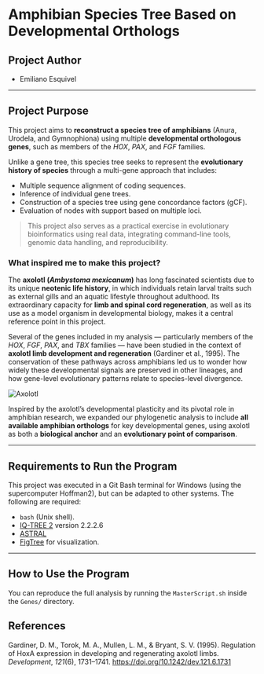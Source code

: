# Amphibian Species Tree Based on Developmental Orthologs

## Project Author

- Emiliano Esquivel

---

## Project Purpose

This project aims to **reconstruct a species tree of amphibians** (Anura, Urodela, and Gymnophiona) using multiple **developmental orthologous genes**, such as members of the *HOX*, *PAX*, and *FGF* families.

Unlike a gene tree, this species tree seeks to represent the **evolutionary history of species** through a multi-gene approach that includes:

- Multiple sequence alignment of coding sequences. 
- Inference of individual gene trees.
- Construction of a species tree using gene concordance factors (gCF).
- Evaluation of nodes with support based on multiple loci.

> This project also serves as a practical exercise in evolutionary bioinformatics using real data, integrating command-line tools, genomic data handling, and reproducibility.

### What inspired me to make this project?

The **axolotl (*Ambystoma mexicanum*)** has long fascinated scientists due to its unique **neotenic life history**, in which individuals retain larval traits such as external gills and an aquatic lifestyle throughout adulthood. Its extraordinary capacity for **limb and spinal cord regeneration**, as well as its use as a model organism in developmental biology, makes it a central reference point in this project.

Several of the genes included in my analysis — particularly members of the *HOX*, *FGF*, *PAX*, and *TBX* families — have been studied in the context of **axolotl limb development and regeneration** (Gardiner et al., 1995). The conservation of these pathways across amphibians led us to wonder how widely these developmental signals are preserved in other lineages, and how gene-level evolutionary patterns relate to species-level divergence.

![Axolotl](https://upload.wikimedia.org/wikipedia/commons/1/15/Axolotl_ambystoma_mexicanum_anfibio_ASAG.jpg)

Inspired by the axolotl’s developmental plasticity and its pivotal role in amphibian research, we expanded our phylogenetic analysis to include **all available amphibian orthologs** for key developmental genes, using axolotl as both a **biological anchor** and an **evolutionary point of comparison**.

---

## Requirements to Run the Program

This project was executed in a Git Bash terminal for Windows (using the supercomputer Hoffman2), but can be adapted to other systems. The following are required:

- `bash` (Unix shell).
- [IQ-TREE 2](http://www.iqtree.org/) version 2.2.2.6
- [ASTRAL](https://github.com/smirarab/ASTRAL)
- [FigTree](http://tree.bio.ed.ac.uk/software/figtree/) for visualization.

---

## How to Use the Program

You can reproduce the full analysis by running the `MasterScript.sh` inside the `Genes/` directory.

## References

Gardiner, D. M., Torok, M. A., Mullen, L. M., & Bryant, S. V. (1995). Regulation of HoxA expression in developing and regenerating axolotl limbs. *Development*, *121*(6), 1731–1741. https://doi.org/10.1242/dev.121.6.1731
